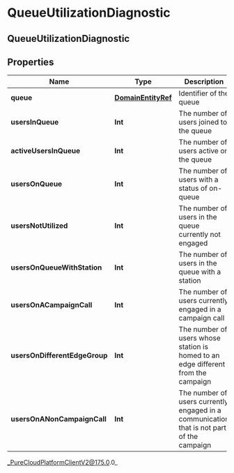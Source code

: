 # QueueUtilizationDiagnostic

## QueueUtilizationDiagnostic

## Properties

|Name | Type | Description | Notes|
|------------ | ------------- | ------------- | -------------|
| **queue** | [**DomainEntityRef**](DomainEntityRef) | Identifier of the queue | [optional] |
| **usersInQueue** | **Int** | The number of users joined to the queue | [optional] |
| **activeUsersInQueue** | **Int** | The number of users active on the queue | [optional] |
| **usersOnQueue** | **Int** | The number of users with a status of on-queue | [optional] |
| **usersNotUtilized** | **Int** | The number of users in the queue currently not engaged | [optional] |
| **usersOnQueueWithStation** | **Int** | The number of users in the queue with a station | [optional] |
| **usersOnACampaignCall** | **Int** | The number of users currently engaged in a campaign call | [optional] |
| **usersOnDifferentEdgeGroup** | **Int** | The number of users whose station is homed to an edge different from the campaign | [optional] |
| **usersOnANonCampaignCall** | **Int** | The number of users currently engaged in a communication that is not part of the campaign | [optional] |



_PureCloudPlatformClientV2@175.0.0_
